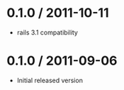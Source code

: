 
0.1.0 / 2011-10-11
==================

  * rails 3.1 compatibility

0.1.0 / 2011-09-06
==================

  * Initial released version
